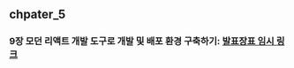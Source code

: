 ## chpater_5

### 9장 모던 리액트 개발 도구로 개발 및 배포 환경 구축하기: [발표장표 임시 링크](https://www.canva.com/design/DAGBqEBYOV4/U88lL3lKvUK_EGIBUCi0yQ/edit?utm_content=DAGBqEBYOV4&utm_campaign=designshare&utm_medium=link2&utm_source=sharebutton)
